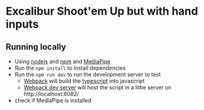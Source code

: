 # Excalibur Shoot'em Up but with hand inputs

## Running locally

* Using [nodejs](https://nodejs.org/en/) and [npm](https://www.npmjs.com/) and [MediaPipe](https://mediapipe-studio.webapps.google.com/home)
* Run the `npm install` to install dependencies
* Run the `npm run dev` to run the development server to test
   * [Webpack](https://webpack.js.org/) will build the [typescript](https://www.typescriptlang.org/) into javascript
   * [Webpack dev server](https://webpack.js.org/configuration/dev-server/) will host the script in a little server on http://localhost:8082/
* check if MediaPipe is installed
